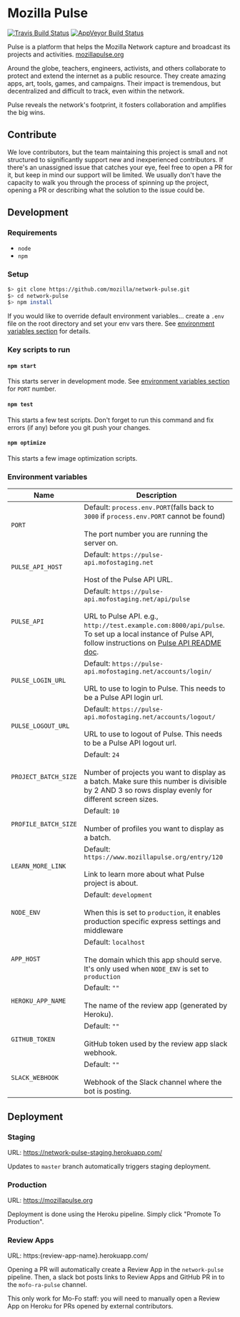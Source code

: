 # Mozilla Pulse

[![Travis Build Status](https://travis-ci.org/mozilla/network-pulse.svg?branch=master)](https://travis-ci.org/mozilla/network-pulse) [![AppVeyor Build Status](https://ci.appveyor.com/api/projects/status/github/mozilla/network-pulse?svg=true)](https://ci.appveyor.com/project/mozillafoundation/network-pulse)

Pulse is a platform that helps the Mozilla Network capture and broadcast its projects and activities. [mozillapulse.org](https://www.mozillapulse.org/featured)

Around the globe, teachers, engineers, activists, and others collaborate to protect and extend the internet as a public resource. They create amazing apps, art, tools, games, and campaigns. Their impact is tremendous, but decentralized and difficult to track, even within the network.

Pulse reveals the network's footprint, it fosters collaboration and amplifies the big wins.

## Contribute

We love contributors, but the team maintaining this project is small and not structured to significantly support new and inexperienced contributors. If there's an unassigned issue that catches your eye, feel free to open a PR for it, but keep in mind our support will be limited. We usually don't have the capacity to walk you through the process of spinning up the project, opening a PR or describing what the solution to the issue could be.

## Development

### Requirements

- `node`
- `npm`

### Setup

```bash
$> git clone https://github.com/mozilla/network-pulse.git
$> cd network-pulse
$> npm install
```

If you would like to override default environment variables... create a `.env` file on the root directory and set your env vars there. See [environment variables section](https://github.com/mozilla/network-pulse#environment-variables) for details.

### Key scripts to run

#### `npm start`
This starts server in development mode. See [environment variables section](https://github.com/mozilla/network-pulse#environment-variables) for `PORT` number.

#### `npm test`
This starts a few test scripts. Don't forget to run this command and fix errors (if any) before you git push your changes.

#### `npm optimize`
This starts a few image optimization scripts.

### Environment variables

   Name | Description
------------------|---------------------------------------------
`PORT` | Default: `process.env.PORT`(falls back to `3000` if `process.env.PORT` cannot be found)<br><br>The port number you are running the server on.
`PULSE_API_HOST` | Default: `https://pulse-api.mofostaging.net`<br><br>Host of the Pulse API URL.
`PULSE_API` | Default: `https://pulse-api.mofostaging.net/api/pulse`<br><br>URL to Pulse API. e.g., `http://test.example.com:8000/api/pulse`. <br>To set up a local instance of Pulse API, follow instructions on [Pulse API README doc](https://github.com/mozilla/network-pulse-api/blob/master/README.md).
`PULSE_LOGIN_URL` | Default: `https://pulse-api.mofostaging.net/accounts/login/`<br><br>URL to use to login to Pulse. This needs to be a Pulse API login url.
`PULSE_LOGOUT_URL` | Default: `https://pulse-api.mofostaging.net/accounts/logout/`<br><br>URL to use to logout of Pulse. This needs to be a Pulse API logout url.
`PROJECT_BATCH_SIZE`| Default: `24`<br><br>Number of projects you want to display as a batch. Make sure this number is divisible by 2 AND 3 so rows display evenly for different screen sizes.
`PROFILE_BATCH_SIZE`| Default: `10`<br><br>Number of profiles you want to display as a batch.
`LEARN_MORE_LINK` | Default: `https://www.mozillapulse.org/entry/120`<br><br>Link to learn more about what Pulse project is about.
`NODE_ENV` | Default: `development`<br><br>When this is set to `production`, it enables production specific express settings and middleware
`APP_HOST` | Default: `localhost`<br><br>The domain which this app should serve. It's only used when `NODE_ENV` is set to `production`
`HEROKU_APP_NAME` | Default: `""`<br><br>The name of the review app (generated by Heroku).
`GITHUB_TOKEN` | Default: `""`<br><br>GitHub token used by the review app slack webhook.
`SLACK_WEBHOOK` | Default: `""`<br><br>Webhook of the Slack channel where the bot is posting.
## Deployment

### Staging

URL: https://network-pulse-staging.herokuapp.com/

Updates to `master` branch automatically triggers staging deployment.

### Production

URL: https://mozillapulse.org

Deployment is done using the Heroku pipeline. Simply click "Promote To Production".

### Review Apps

URL: https:{review-app-name}.herokuapp.com/

Opening a PR will automatically create a Review App in the `network-pulse` pipeline. Then, a slack bot posts links to Review Apps and GitHub PR in to the `mofo-ra-pulse` channel.

This only work for Mo-Fo staff: you will need to manually open a Review App on Heroku for PRs opened by external contributors.
